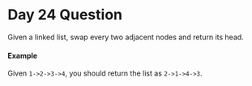 # Day 24 Question

Given a linked list, swap every two adjacent nodes and return its head.

#### Example

Given `1->2->3->4`, you should return the list as `2->1->4->3`.
